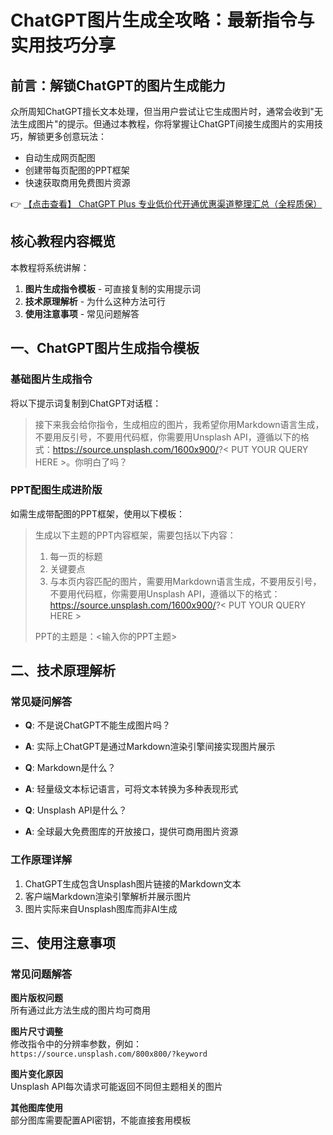 # ChatGPT图片生成全攻略：最新指令与实用技巧分享

## 前言：解锁ChatGPT的图片生成能力

众所周知ChatGPT擅长文本处理，但当用户尝试让它生成图片时，通常会收到"无法生成图片"的提示。但通过本教程，你将掌握让ChatGPT间接生成图片的实用技巧，解锁更多创意玩法：

- 自动生成网页配图
- 创建带每页配图的PPT框架
- 快速获取商用免费图片资源

👉 [【点击查看】 ChatGPT Plus 专业低价代开通优惠渠道整理汇总（全程质保）](https://bit.ly/DaiKai)

## 核心教程内容概览

本教程将系统讲解：

1. **图片生成指令模板** - 可直接复制的实用提示词
2. **技术原理解析** - 为什么这种方法可行
3. **使用注意事项** - 常见问题解答

## 一、ChatGPT图片生成指令模板

### 基础图片生成指令

将以下提示词复制到ChatGPT对话框：

> 接下来我会给你指令，生成相应的图片，我希望你用Markdown语言生成，不要用反引号，不要用代码框，你需要用Unsplash API，遵循以下的格式：https://source.unsplash.com/1600x900/?&lt; PUT YOUR QUERY HERE &gt;。你明白了吗？

### PPT配图生成进阶版

如需生成带配图的PPT框架，使用以下模板：

> 生成以下主题的PPT内容框架，需要包括以下内容：
> 
> 1. 每一页的标题
> 2. 关键要点  
> 3. 与本页内容匹配的图片，需要用Markdown语言生成，不要用反引号，不要用代码框，你需要用Unsplash API，遵循以下的格式：https://source.unsplash.com/1600x900/?&lt; PUT YOUR QUERY HERE &gt;
> 
> PPT的主题是：&lt;输入你的PPT主题&gt;

## 二、技术原理解析

### 常见疑问解答

- **Q**: 不是说ChatGPT不能生成图片吗？
- **A**: 实际上ChatGPT是通过Markdown渲染引擎间接实现图片展示

- **Q**: Markdown是什么？
- **A**: 轻量级文本标记语言，可将文本转换为多种表现形式

- **Q**: Unsplash API是什么？
- **A**: 全球最大免费图库的开放接口，提供可商用图片资源

### 工作原理详解

1. ChatGPT生成包含Unsplash图片链接的Markdown文本
2. 客户端Markdown渲染引擎解析并展示图片
3. 图片实际来自Unsplash图库而非AI生成

## 三、使用注意事项

### 常见问题解答

**图片版权问题**  
所有通过此方法生成的图片均可商用

**图片尺寸调整**  
修改指令中的分辨率参数，例如：  
`https://source.unsplash.com/800x800/?keyword`

**图片变化原因**  
Unsplash API每次请求可能返回不同但主题相关的图片

**其他图库使用**  
部分图库需要配置API密钥，不能直接套用模板